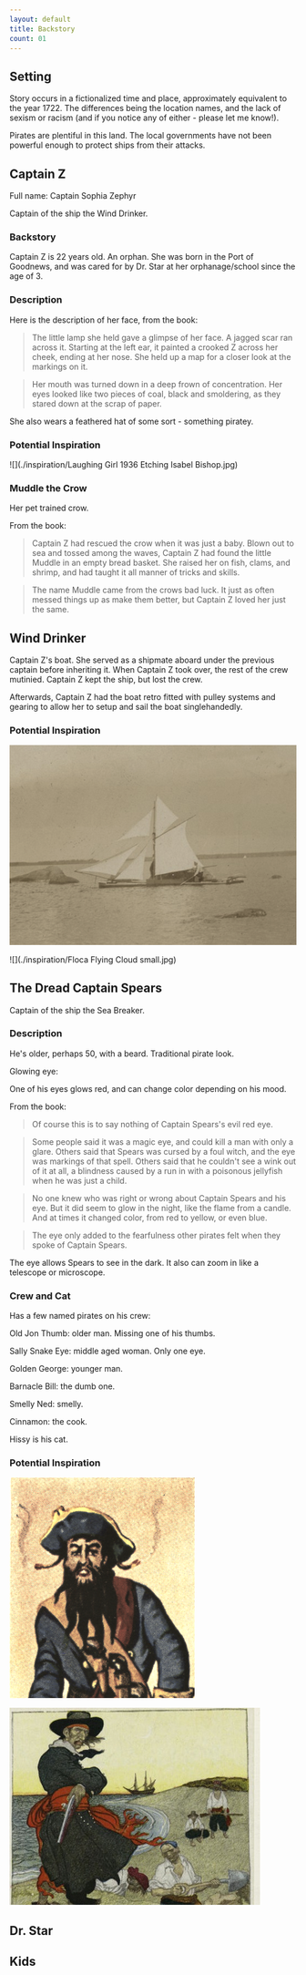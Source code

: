 ```yaml
---
layout: default
title: Backstory
count: 01
---
```


## Setting

Story occurs in a fictionalized time and place, approximately equivalent to the year 1722. The differences being the location names, and the lack of sexism or racism (and if you notice any of either - please let me know!). 

Pirates are plentiful in this land. The local governments have not been powerful enough to protect ships from their attacks.

## Captain Z

Full name: Captain Sophia Zephyr

Captain of the ship the Wind Drinker.

### Backstory

Captain Z is 22 years old. An orphan. She was born in the Port of Goodnews, and was cared for by Dr. Star at her orphanage/school since the age of 3.

### Description

Here is the description of her face, from the book:

> The little lamp she held gave a glimpse of her face. A jagged scar ran across it. Starting at the left ear, it painted a crooked Z across her cheek, ending at her nose. She held up a map for a closer look at the markings on it.

> Her mouth was turned down in a deep frown of concentration. Her eyes looked like two pieces of coal, black and smoldering, as they stared down at the scrap of paper.

She also wears a feathered hat of some sort - something piratey.

### Potential Inspiration

![](./inspiration/Laughing Girl 1936 Etching Isabel Bishop.jpg)

### Muddle the Crow

Her pet trained crow. 

From the book:

> Captain Z had rescued the crow when it was just a baby. Blown out to sea and tossed among the waves, Captain Z had found the little Muddle in an empty bread basket. She raised her on fish, clams, and shrimp, and had taught it all manner of tricks and skills.

> The name Muddle came from the crows bad luck. It just as often messed things up as make them better, but Captain Z loved her just the same.


## Wind Drinker

Captain Z's boat. She served as a shipmate aboard under the previous captain before inheriting it. When Captain Z took over, the rest of the crew mutinied. Captain Z kept the ship, but lost the crew.

Afterwards, Captain Z had the boat retro fitted with pulley systems and gearing to allow her to setup and sail the boat singlehandedly.  

### Potential Inspiration

![](./inspiration/wind_drinker.png)

![](./inspiration/Floca Flying Cloud small.jpg)


## The Dread Captain Spears

Captain of the ship the Sea Breaker.

### Description

He's older, perhaps 50, with a beard. Traditional pirate look.

Glowing eye:

One of his eyes glows red, and can change color depending on his mood.

From the book:

> Of course this is to say nothing of Captain Spears's evil red eye.

> Some people said it was a magic eye, and could kill a man with only a glare. Others said that Spears was cursed by a foul witch, and the eye was markings of that spell. Others said that he couldn't see a wink out of it at all, a blindness caused by a run in with a poisonous jellyfish when he was just a child.

> No one knew who was right or wrong about Captain Spears and his eye. But it did seem to glow in the night, like the flame from a candle. And at times it changed color, from red to yellow, or even blue. 

> The eye only added to the fearfulness other pirates felt when they spoke of Captain Spears.

The eye allows Spears to see in the dark. It also can zoom in like a telescope or microscope.

### Crew and Cat

Has a few named pirates on his crew:

Old Jon Thumb: older man. Missing one of his thumbs.

Sally Snake Eye: middle aged woman. Only one eye.

Golden George: younger man. 

Barnacle Bill: the dumb one.

Smelly Ned: smelly.

Cinnamon: the cook.

Hissy is his cat.

### Potential Inspiration

![](./inspiration/spears.png)

![](./inspiration/pirates.jpg)

## Dr. Star

## Kids
